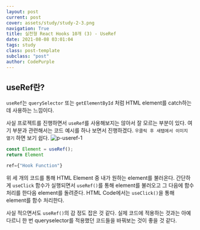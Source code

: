 ```yaml
---
layout: post
current: post
cover: assets/study/study-2-3.png
navigation: True
title: 실전형 React Hooks 10개 (3) - UseRef
date: 2021-08-08 03:01:04
tags: study
class: post-template
subclass: "post"
author: CodePurple
---
```


## useRef란?
`useRef`는 `querySelector` 또는 `getElementById` 처럼 HTML element를 catch하는데 사용하는 느낌이다. <!--break-->

사실 프로젝트를 진행하면서 `useRef`를 사용해보지는 않아서 잘 모르는 부분이 있다. 여기 부분과 관련해서는 코드 예시를 하나 보면서 진행하겠다. `우클릭 후 새탭에서 이미지 열기` 하면 보기 쉽다.
![p-useref-1](https://user-images.githubusercontent.com/73425926/129316318-333bb1b6-67b2-4fd0-8a7d-158fc3cfab49.jpg)

```javascript
const Element = useRef();
return Element

ref={"Hook Function"}
```
위 세 개의 코드를 통해 HTML Element 중 내가 원하는 element를 불러온다. 간단하게 `useClick` 함수가 실행되면서 `useRef()`를 통해 element를 불러오고 그 다음에 함수 처리를 한다음 element를 돌려준다. HTML Code에서는 `useClick()`을 통해 element를 함수 처리한다. <br>

사실 적으면서도 `useRef()`의 감 정도 잡은 것 같다. 실제 코드에 적용하는 것과는 아예 다르니 한 번 queryselector를 적용했던 코드들을 바꿔보는 것이 좋을 것 같다.